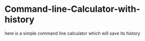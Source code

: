# Command-line-Calculator-with-history
here is a  simple command line calculator which will save its history
